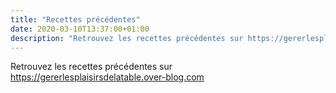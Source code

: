 ```yaml
---
title: "Recettes précédentes"
date: 2020-03-10T13:37:00+01:00
description: "Retrouvez les recettes précédentes sur https://gererlesplaisirsdelatable.over-blog.com"
---
```

Retrouvez les recettes précédentes sur https://gererlesplaisirsdelatable.over-blog.com